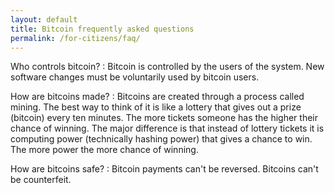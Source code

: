 ```yaml
---
layout: default
title: Bitcoin frequently asked questions
permalink: /for-citizens/faq/
---
```



Who controls bitcoin? 
: Bitcoin is controlled by the users of the system. New software changes must be voluntarily used by bitcoin users.

How are bitcoins made?
: Bitcoins are created through a process called mining. The best way to think of it is like a lottery that gives out a prize (bitcoin) every ten minutes. The more tickets someone has the higher their chance of winning. The major difference is that instead of lottery tickets it is computing power (technically hashing power) that gives a chance to win. The more power the more chance of winning.

How are bitcoins safe?
: Bitcoin payments can't be reversed. Bitcoins can't be counterfeit.


